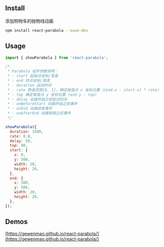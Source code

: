 ## Install 

添加购物车的抛物线动画

```sh
npm install react-parabola --save-dev
```

## Usage

```js
import { showParabola } from 'react-parabola';

/*
 * Parabola 组件参数说明：
 * - start 起始点坐标/宽高
 * - end 终点坐标/宽高
 * - duration 运动时间
 * - rate 取值范围[0, 1]，确定极值点 x 坐标位置（(end.x - start.x) * rate）
 * - top 确定极值点 y 坐标位置 (end.y - top)
 * - delay 动画开始之前延迟时间
 * - onBeforeStart 动画开始之前事件
 * - onEnd 动画结束事件
 * - onAfterEnd 动画销毁之后事件
 */

showParabola({
  duration: 1500,
  rate: 0.8,
  delay: 50,
  top: 80,
  start: {
    x: 0,
    y: 500,
    width: 20,
    height: 20,
  },
  end: {
    x: 500,
    y: 500,
    width: 20,
    height: 20,
  },
});
```

## Demos

[https://gewenmao.github.io/react-parabola/](https://gewenmao.github.io/react-parabola/)

